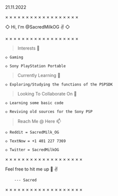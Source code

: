 21.11.2022 

× × × × × × × × × × × × × × × × × × 

 ◇  Hi, I'm @SacredMilkOG  ✌  ◇ 

× × × × × × × × × × × × × × × × × × 



  > Interests 👀 

    ◇ Gaming 

    ◇ Sony PlayStation Portable 



  > Currently Learning 🌱 

    ◇ Exploring/Studying the functions of the PSPSDK



  > Looking To Collaborate On 💞️ 

    ◇ Learning some basic code 

    ◇ Reviving old sources for the Sony PSP 
  


  > Reach Me @ Here 📫 

    ◇ Reddit = SacredMilk_OG 

    ◇ TextNow = +1 401 227 7369 

    ◇ Twitter = SacredMilkOG 



× × × × × × × × × × × × × × × × × × × 


   Feel free to hit me up 🌌 ✌ 

        --- Sacred 

× × × × × × × × × × × × × × × × × × × 

<!---
SacredMilkOG/SacredMilkOG is a ✨ special ✨ repository because its `README.md` (this file) appears on your GitHub profile.
You can click the Preview link to take a look at your changes.
--->
